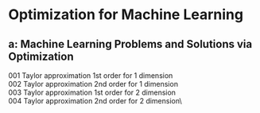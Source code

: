 # Optimization for Machine Learning
## a: Machine Learning Problems and Solutions via Optimization
001 Taylor approximation 1st order for 1 dimension\
002 Taylor approximation 2nd order for 1 dimension\
003 Taylor approximation 1st order for 2 dimension\
004 Taylor approximation 2nd order for 2 dimension\
